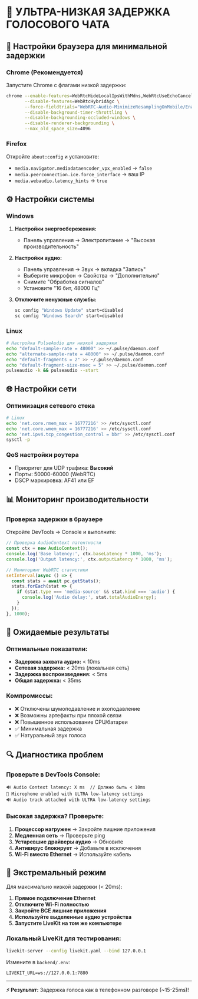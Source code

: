# 🚀 УЛЬТРА-НИЗКАЯ ЗАДЕРЖКА ГОЛОСОВОГО ЧАТА

## 🔧 Настройки браузера для минимальной задержки

### Chrome (Рекомендуется)
Запустите Chrome с флагами низкой задержки:

```bash
chrome --enable-features=WebRtcHideLocalIpsWithMdns,WebRtcUseEchoCanceller3 \
       --disable-features=WebRtcHybridAgc \
       --force-fieldtrials="WebRTC-Audio-MinimizeResamplingOnMobile/Enabled/" \
       --disable-background-timer-throttling \
       --disable-backgrounding-occluded-windows \
       --disable-renderer-backgrounding \
       --max_old_space_size=4096
```

### Firefox
Откройте `about:config` и установите:
- `media.navigator.mediadataencoder_vpx_enabled` → `false`
- `media.peerconnection.ice.force_interface` → ваш IP
- `media.webaudio.latency_hints` → `true`

## ⚙️ Настройки системы

### Windows
1. **Настройки энергосбережения:**
   - Панель управления → Электропитание → "Высокая производительность"

2. **Настройки аудио:**
   - Панель управления → Звук → вкладка "Запись"
   - Выберите микрофон → Свойства → "Дополнительно"
   - Снимите "Обработка сигналов"
   - Установите "16 бит, 48000 Гц"

3. **Отключите ненужные службы:**
   ```cmd
   sc config "Windows Update" start=disabled
   sc config "Windows Search" start=disabled
   ```

### Linux
```bash
# Настройка PulseAudio для низкой задержки
echo "default-sample-rate = 48000" >> ~/.pulse/daemon.conf
echo "alternate-sample-rate = 48000" >> ~/.pulse/daemon.conf
echo "default-fragments = 2" >> ~/.pulse/daemon.conf
echo "default-fragment-size-msec = 5" >> ~/.pulse/daemon.conf
pulseaudio -k && pulseaudio --start
```

## 🌐 Настройки сети

### Оптимизация сетевого стека
```bash
# Linux
echo 'net.core.rmem_max = 16777216' >> /etc/sysctl.conf
echo 'net.core.wmem_max = 16777216' >> /etc/sysctl.conf
echo 'net.ipv4.tcp_congestion_control = bbr' >> /etc/sysctl.conf
sysctl -p
```

### QoS настройки роутера
- Приоритет для UDP трафика: **Высокий**
- Порты: 50000-60000 (WebRTC)
- DSCP маркировка: AF41 или EF

## 📊 Мониторинг производительности

### Проверка задержки в браузере
Откройте DevTools → Console и выполните:

```javascript
// Проверка AudioContext латентности
const ctx = new AudioContext();
console.log('Base latency:', ctx.baseLatency * 1000, 'ms');
console.log('Output latency:', ctx.outputLatency * 1000, 'ms');

// Мониторинг WebRTC статистики
setInterval(async () => {
  const stats = await pc.getStats();
  stats.forEach(stat => {
    if (stat.type === 'media-source' && stat.kind === 'audio') {
      console.log('Audio delay:', stat.totalAudioEnergy);
    }
  });
}, 1000);
```

## 🎯 Ожидаемые результаты

### Оптимальные показатели:
- **Задержка захвата аудио:** < 10ms
- **Сетевая задержка:** < 20ms (локальная сеть)
- **Задержка воспроизведения:** < 5ms
- **Общая задержка:** < 35ms

### Компромиссы:
- ❌ Отключены шумоподавление и эхоподавление
- ❌ Возможны артефакты при плохой связи  
- ❌ Повышенное использование CPU/батареи
- ✅ Минимальная задержка
- ✅ Натуральный звук голоса

## 🔍 Диагностика проблем

### Проверьте в DevTools Console:
```
🔊 Audio Context latency: X ms  // Должно быть < 10ms
🎤 Microphone enabled with ULTRA low-latency settings
🔊 Audio track attached with ULTRA low-latency settings
```

### Высокая задержка? Проверьте:
1. **Процессор нагружен** → Закройте лишние приложения
2. **Медленная сеть** → Проверьте ping
3. **Устаревшие драйверы аудио** → Обновите
4. **Антивирус блокирует** → Добавьте в исключения
5. **Wi-Fi вместо Ethernet** → Используйте кабель

## 🚨 Экстремальный режим

Для максимально низкой задержки (< 20ms):

1. **Прямое подключение Ethernet**
2. **Отключите Wi-Fi полностью**
3. **Закройте ВСЕ лишние приложения**
4. **Используйте выделенные аудио устройства**
5. **Запустите LiveKit на том же компьютере**

### Локальный LiveKit для тестирования:
```bash
livekit-server --config livekit.yaml --bind 127.0.0.1
```

Измените в `backend/.env`:
```
LIVEKIT_URL=ws://127.0.0.1:7880
```

---

**⚡ Результат:** Задержка голоса как в телефонном разговоре (~15-25ms)! 